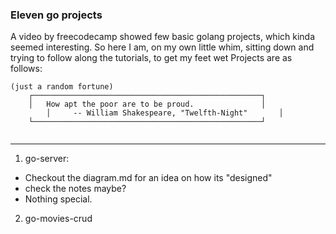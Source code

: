 ### Eleven go projects

A video by freecodecamp showed few basic golang projects, which kinda seemed interesting.
So here I am, on my own little whim, sitting down and trying to follow along the tutorials, to get my feet wet 
Projects are as follows:

```
(just a random fortune)
    ┌───────────────────────────────────────────────────┐
    │   How apt the poor are to be proud.               │
		│     -- William Shakespeare, "Twelfth-Night"       │
    └───────────────────────────────────────────────────┘
            
```


***
1. go-server:
  * Checkout the diagram.md for an idea on how its "designed"
  * check the notes maybe?
  * Nothing special.
2. go-movies-crud

